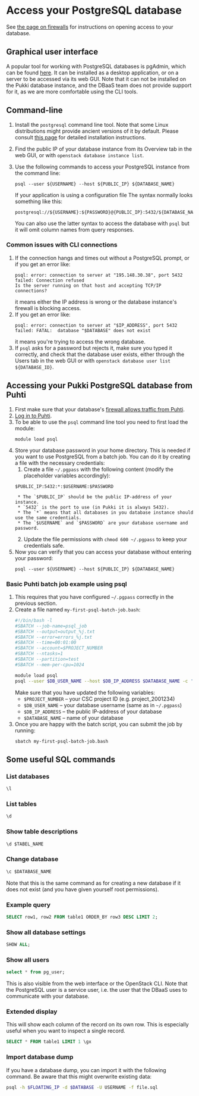 # Access your PostgreSQL database

See [the page on firewalls](firewalls.md) for instructions on opening access to your database.

## Graphical user interface

A popular tool for working with PostgreSQL databases is pgAdmin, which can be found [here](https://www.pgadmin.org/). It can be installed as a desktop application, or on a server to be accessed via its web GUI. Note that it can not be installed on the Pukki database instance, and the DBaaS team does not provide support for it, as we are more comfortable using the CLI tools.

## Command-line

1. Install the `postgresql` command line tool. Note that some Linux distributions might provide ancient versions of it by default. Please consult [this page](https://www.postgresql.org/download/) for detailed installation instructions.
2. Find the public IP of your database instance from its Overview tab in the web GUI, or with `openstack database instance list`.
3. Use the following commands to access your PostgreSQL instance from the command line:
   ```
   psql --user ${USERNAME} --host ${PUBLIC_IP} ${DATABASE_NAME}
   ```

   If your application is using a configuration file The syntax normally looks something like this:

   ```
   postgresql://${USERNAME}:${PASSWORD}@{PUBLIC_IP}:5432/${DATABASE_NAME}
   ```

   You can also use the latter syntax to access the database with `psql` but it will omit column names from query responses.

### Common issues with CLI connections

1. If the connection hangs and times out without a PostgreSQL prompt, or if you get an error like:
   ```
   psql: error: connection to server at "195.148.30.38", port 5432 failed: Connection refused
   Is the server running on that host and accepting TCP/IP connections?
   ```
   it means either the IP address is wrong or the database instance's firewall is blocking access.
2. If you get an error like:
   ```
   psql: error: connection to server at "$IP_ADDRESS", port 5432 failed: FATAL:  database "$DATABASE" does not exist
   ```
   it means you're trying to access the wrong database.
3. If `psql` asks for a password but rejects it, make sure you typed it correctly, and check that the database user exists, either through the Users tab in the web GUI or with `openstack database user list ${DATABASE_ID}`.

## Accessing your Pukki PostgreSQL database from Puhti

1. First make sure that your database's [firewall allows traffic from Puhti](firewalls.md#puhti).
2. [Log in to Puhti](../../computing/connecting/index.md).
3. To be able to use the `psql` command line tool you need to first load the module:
   ```
   module load psql
   ```
4. Store your database password in your home directory. This is needed if you want to use
   PostgreSQL from a batch job. You can do it by creating a file with the necessary credentials:
    1. Create a file `~/.pgpass` with the following content (modify the placeholder variables accordingly):
    ```
    $PUBLIC_IP:5432:*:$USERNAME:$PASSWORD
    ```
        * The `$PUBLIC_IP` should be the public IP-address of your instance.
        * `5432` is the port to use (in Pukki it is always 5432).
        * The `*` means that all databases in you database instance should use the same credentials.
        * The `$USERNAME` and `$PASSWORD` are your database username and password.
    2. Update the file permissions with `chmod 600 ~/.pgpass` to keep your credentials safe.
5. Now you can verify that you can access your database without entering your password:
   ```
   psql --user ${USERNAME} --host ${PUBLIC_IP} ${DATABASE_NAME}
   ```

### Basic Puhti batch job example using psql

1. This requires that you have configured `~/.pgpass` correctly in the previous section.
2. Create a file named `my-first-psql-batch-job.bash`:
   ```bash title="my-first-psql-batch-job.bash"
   #!/bin/bash -l
   #SBATCH --job-name=psql_job
   #SBATCH --output=output_%j.txt
   #SBATCH --error=errors_%j.txt
   #SBATCH --time=00:01:00
   #SBATCH --account=$PROJECT_NUMBER
   #SBATCH --ntasks=1
   #SBATCH --partition=test
   #SBATCH --mem-per-cpu=1024

   module load psql
   psql --user $DB_USER_NAME --host $DB_IP_ADDRESS $DATABASE_NAME -c 'SELECT 1' >> psql-results.txt
   ```
   Make sure that you have updated the following variables:
      * `$PROJECT_NUMBER` – your CSC project ID (e.g. project_2001234)
      * `$DB_USER_NAME` – your database username (same as in `~/.pgpass`)
      * `$DB_IP_ADDRESS` – the public IP-address of your database
      * `$DATABASE_NAME` – name of your database
3. Once you are happy with the batch script, you can submit the job by running:
   ```
   sbatch my-first-psql-batch-job.bash
   ```

## Some useful SQL commands

### List databases

```sql
\l
```

### List tables

```sql
\d
```

### Show table descriptions

```sql
\d $TABEL_NAME
```

### Change database

```sql
\c $DATABASE_NAME
```

Note that this is the same command as for creating a new database if it does not exist (and you have given yourself root permissions).

### Example query

```sql
SELECT row1, row2 FROM table1 ORDER_BY row3 DESC LIMIT 2;
```

### Show all database settings

```sql
SHOW ALL;
```

### Show all users

```sql
select * from pg_user;
```

This is also visible from the web interface or the OpenStack CLI. Note that the PostgreSQL user is a service user, i.e. the user that the DBaaS uses to communicate with your database.

### Extended display

This will show each column of the record on its own row. This is especially useful when you want to inspect a single record.

```sql
SELECT * FROM table1 LIMIT 1 \gx
```

### Import database dump

If you have a database dump, you can import it with the following command. Be aware that this might overwrite existing data:

```bash
psql -h $FLOATING_IP -d $DATABASE -U USERNAME -f file.sql
```
